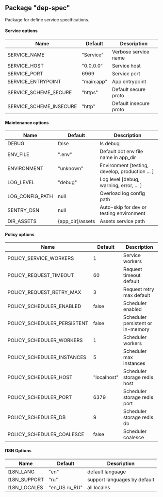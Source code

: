 ## Package "dep-spec"
Package for define service specifications.

#### Service options
Name | Default  | Description
--- | --- |---
SERVICE_NAME | "Service" | Verbose service name
SERVICE_HOST | "0.0.0.0" | Service host
SERVICE_PORT | 6969 | Service port
SERVICE_ENTRYPOINT | "main:app" | App entrypoint
SERVICE_SCHEME_SECURE | "https" | Default secure proto
SERVICE_SCHEME_INSECURE | "http" | Default insecure proto

#### Maintenance options
Name | Default  | Description
--- | --- |---
DEBUG | false | Is debug
ENV_FILE | ".env" | Default dot env file name in app_dir
ENVIRONMENT | "unknown" | Environment [testing, develop, production ... ] 
LOG_LEVEL | "debug" | Log level [debug, warning, error, ... ]
LOG_CONFIG_PATH | null | Overload log config path
SENTRY_DSN | null | Auto-skip for dev or testing environment
DIR_ASSETS | {app_dir}/assets | Assets service path

#### Policy options
Name | Default  | Description
--- | --- |---
POLICY_SERVICE_WORKERS | 1 | Service workers
POLICY_REQUEST_TIMEOUT | 60 | Request timeout default
POLICY_REQUEST_RETRY_MAX | 3 | Request retry max default
POLICY_SCHEDULER_ENABLED | false | Scheduler enabled
POLICY_SCHEDULER_PERSISTENT | false | Scheduler persistent or in-memory
POLICY_SCHEDULER_WORKERS | 1 | Scheduler workers
POLICY_SCHEDULER_INSTANCES | 5 | Scheduler max instances
POLICY_SCHEDULER_HOST | "localhost" | Scheduler storage redis host
POLICY_SCHEDULER_PORT | 6379 | Scheduler storage redis port
POLICY_SCHEDULER_DB | 9 | Scheduler storage redis db
POLICY_SCHEDULER_COALESCE | false | Scheduler coalesce

#### I18N Options
Name | Default  | Description
--- | --- |---
I18N_LANG | "en" | default language
I18N_SUPPORT | "ru" | support languages by default
I18N_LOCALES | "en_US ru_RU" | all locales
